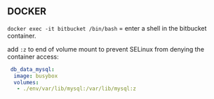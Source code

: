 ## DOCKER

`docker exec -it bitbucket /bin/bash` = enter a shell in the bitbucket container.  


add `:z` to end of volume mount to prevent SELinux from denying the container access:
```yaml
 db_data_mysql:
  image: busybox
  volumes:
   - ./env/var/lib/mysql:/var/lib/mysql:z
```
